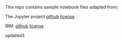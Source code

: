 This repo contains sample notebook files adapted from:

The Jupyter project
[github](https://github.com/jupyter/notebook/tree/main/docs/source/examples/Notebook)
[license](https://github.com/jupyter/notebook/blob/main/LICENSE)

IBM:
[github](https://github.com/ibm-et/jupyter-samples)
[license](https://github.com/ibm-et/jupyter-samples/blob/master/LICENSE)

updated3
